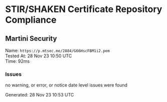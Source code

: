 # STIR/SHAKEN Certificate Repository Compliance

## Martini Security

Name: `https://p.mtsec.me/2884/G66HscFBM1i2.pem`\
Tested At: 28 Nov 23 10:50 UTC\
Time: 92ms

### Issues

no warning, or error, or notice date level issues were found

Generated: 28 Nov 23 10:53 UTC
